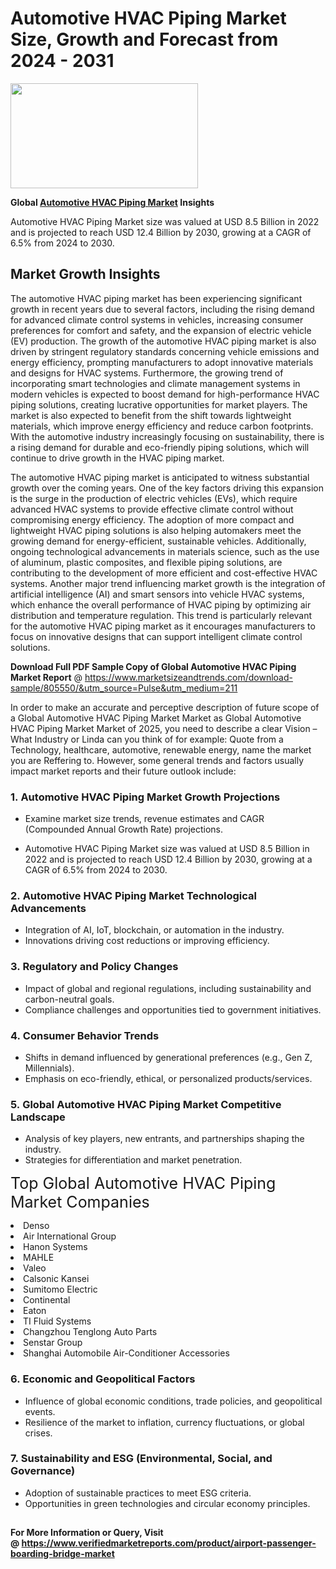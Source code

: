 <H1>Automotive HVAC Piping Market Size, Growth and Forecast from 2024 - 2031</H1><img class="aligncenter size-medium wp-image-584254" src="https://thirdeyenews.in/wp-content/uploads/2024/09/Global-Market-Research-300x168.jpeg" alt="" width="300" height="168" /><p><strong>Global&nbsp;<a href="https://www.marketsizeandtrends.com/download-sample/805550/&amp;utm_source=Pulse&amp;utm_medium=211">Automotive HVAC Piping Market</a> Insights</strong></p><p>Automotive HVAC Piping Market size was valued at USD 8.5 Billion in 2022 and is projected to reach USD 12.4 Billion by 2030, growing at a CAGR of 6.5% from 2024 to 2030.</p><p><h2>Market Growth Insights</h2> <p>The automotive HVAC piping market has been experiencing significant growth in recent years due to several factors, including the rising demand for advanced climate control systems in vehicles, increasing consumer preferences for comfort and safety, and the expansion of electric vehicle (EV) production. The growth of the automotive HVAC piping market is also driven by stringent regulatory standards concerning vehicle emissions and energy efficiency, prompting manufacturers to adopt innovative materials and designs for HVAC systems. Furthermore, the growing trend of incorporating smart technologies and climate management systems in modern vehicles is expected to boost demand for high-performance HVAC piping solutions, creating lucrative opportunities for market players. The market is also expected to benefit from the shift towards lightweight materials, which improve energy efficiency and reduce carbon footprints. With the automotive industry increasingly focusing on sustainability, there is a rising demand for durable and eco-friendly piping solutions, which will continue to drive growth in the HVAC piping market. </p> <p>The automotive HVAC piping market is anticipated to witness substantial growth over the coming years. One of the key factors driving this expansion is the surge in the production of electric vehicles (EVs), which require advanced HVAC systems to provide effective climate control without compromising energy efficiency. The adoption of more compact and lightweight HVAC piping solutions is also helping automakers meet the growing demand for energy-efficient, sustainable vehicles. Additionally, ongoing technological advancements in materials science, such as the use of aluminum, plastic composites, and flexible piping solutions, are contributing to the development of more efficient and cost-effective HVAC systems. Another major trend influencing market growth is the integration of artificial intelligence (AI) and smart sensors into vehicle HVAC systems, which enhance the overall performance of HVAC piping by optimizing air distribution and temperature regulation. This trend is particularly relevant for the automotive HVAC piping market as it encourages manufacturers to focus on innovative designs that can support intelligent climate control solutions. </p><p><span class=""><strong>Download Full PDF Sample Copy of Global Automotive HVAC Piping Market Report</strong> @ <a href="https://www.marketsizeandtrends.com/download-sample/805550/&amp;utm_source=Pulse&amp;utm_medium=211" target="_blank">https://www.marketsizeandtrends.com/download-sample/805550/&amp;utm_source=Pulse&amp;utm_medium=211</a></span></p><p>In order to make an accurate and perceptive description of future scope of a Global&nbsp;Automotive HVAC Piping Market Market as Global&nbsp;Automotive HVAC Piping Market Market of 2025, you need to describe a clear Vision &ndash; What Industry or Linda can you think of for example: Quote from a Technology, healthcare, automotive, renewable energy, name the market you are Reffering to. However, some general trends and factors usually impact market reports and their future outlook include:</p><h3>1.&nbsp;<strong>Automotive HVAC Piping Market Growth Projections</strong></h3><ul><li>Examine market size trends, revenue estimates and CAGR (Compounded Annual Growth Rate) projections.</li><li><p>Automotive HVAC Piping Market size was valued at USD 8.5 Billion in 2022 and is projected to reach USD 12.4 Billion by 2030, growing at a CAGR of 6.5% from 2024 to 2030.</p></li></ul><h3>2.&nbsp;<strong>Automotive HVAC Piping Market Technological Advancements</strong></h3><ul><li>Integration of AI, IoT, blockchain, or automation in the industry.</li><li>Innovations driving cost reductions or improving efficiency.</li></ul><h3>3.&nbsp;<strong>Regulatory and Policy Changes</strong></h3><ul><li>Impact of global and regional regulations, including sustainability and carbon-neutral goals.</li><li>Compliance challenges and opportunities tied to government initiatives.</li></ul><h3>4.&nbsp;<strong>Consumer Behavior Trends</strong></h3><ul><li>Shifts in demand influenced by generational preferences (e.g., Gen Z, Millennials).</li><li>Emphasis on eco-friendly, ethical, or personalized products/services.</li></ul><h3>5.&nbsp;<strong>Global Automotive HVAC Piping Market Competitive Landscape</strong></h3><ul><li>Analysis of key players, new entrants, and partnerships shaping the industry.</li><li>Strategies for differentiation and market penetration.</li></ul><p data-pm-slice="1 1 []"><span style="color: inherit; font-family: inherit; font-size: 25px;">Top Global Automotive HVAC Piping Market Companies</span></p><div class="" data-test-id=""><p><li>Denso</li><li> Air International Group</li><li> Hanon Systems</li><li> MAHLE</li><li> Valeo</li><li> Calsonic Kansei</li><li> Sumitomo Electric</li><li> Continental</li><li> Eaton</li><li> TI Fluid Systems</li><li> Changzhou Tenglong Auto Parts</li><li> Senstar Group</li><li> Shanghai Automobile Air-Conditioner Accessories</li></p></div><h3>6.&nbsp;<strong>Economic and Geopolitical Factors</strong></h3><ul><li>Influence of global economic conditions, trade policies, and geopolitical events.</li><li>Resilience of the market to inflation, currency fluctuations, or global crises.</li></ul><h3>7.&nbsp;<strong>Sustainability and ESG (Environmental, Social, and Governance)</strong></h3><ul><li>Adoption of sustainable practices to meet ESG criteria.</li><li>Opportunities in green technologies and circular economy principles.</li></ul><h2><strong style="font-size: 14px;">For More Information or Query, Visit @&nbsp;</strong><a style="background-color: #ffffff; font-size: 14px;" href="https://www.marketsizeandtrends.com/report/automotive-hvac-piping-market/" target="_blank">https://www.verifiedmarketreports.com/product/airport-passenger-boarding-bridge-market</a></h2>
